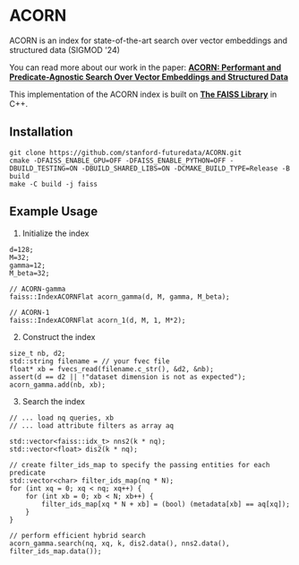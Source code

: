 # ACORN
ACORN is an index for state-of-the-art search over vector embeddings and structured data (SIGMOD '24)

You can read more about our work in the paper:
[**ACORN: Performant and Predicate-Agnostic Search Over Vector Embeddings and Structured Data**](https://dl.acm.org/doi/10.1145/3654923)

This implementation of the ACORN index is built on [**The FAISS Library**](https://github.com/facebookresearch/faiss) in C++.

## Installation
```
git clone https://github.com/stanford-futuredata/ACORN.git
cmake -DFAISS_ENABLE_GPU=OFF -DFAISS_ENABLE_PYTHON=OFF -DBUILD_TESTING=ON -DBUILD_SHARED_LIBS=ON -DCMAKE_BUILD_TYPE=Release -B build
make -C build -j faiss
```


## Example Usage
1) Initialize the index
```
d=128;
M=32; 
gamma=12;
M_beta=32;

// ACORN-gamma
faiss::IndexACORNFlat acorn_gamma(d, M, gamma, M_beta);

// ACORN-1
faiss::IndexACORNFlat acorn_1(d, M, 1, M*2);
```
2) Construct the index
```
size_t nb, d2;
std::string filename = // your fvec file
float* xb = fvecs_read(filename.c_str(), &d2, &nb);
assert(d == d2 || !"dataset dimension is not as expected");
acorn_gamma.add(nb, xb);
```

3) Search the index
```
// ... load nq queries, xb
// ... load attribute filters as array aq

std::vector<faiss::idx_t> nns2(k * nq);
std::vector<float> dis2(k * nq);

// create filter_ids_map to specify the passing entities for each predicate
std::vector<char> filter_ids_map(nq * N);
for (int xq = 0; xq < nq; xq++) {
    for (int xb = 0; xb < N; xb++) {
        filter_ids_map[xq * N + xb] = (bool) (metadata[xb] == aq[xq]);
    }
}

// perform efficient hybrid search
acorn_gamma.search(nq, xq, k, dis2.data(), nns2.data(), filter_ids_map.data());
```
